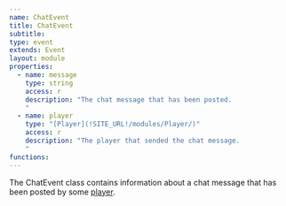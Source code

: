 ```yaml
---
name: ChatEvent
title: ChatEvent
subtitle:
type: event
extends: Event
layout: module
properties:
  - name: message
    type: string
    access: r
    description: "The chat message that has been posted.
    "
  - name: player
    type: "[Player](!SITE_URL!/modules/Player/)"
    access: r
    description: "The player that sended the chat message.
    "
functions:
---
```


The ChatEvent class contains information about a chat message that has been posted
by some [player](/modules/Player/).

